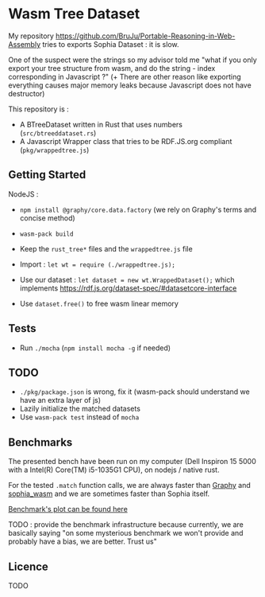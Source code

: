 # Wasm Tree Dataset

My repository https://github.com/BruJu/Portable-Reasoning-in-Web-Assembly tries
to exports Sophia Dataset : it is slow.

One of the suspect were the strings so my advisor told me "what if you only
export your tree structure from wasm, and do the string - index corresponding
in Javascript ?" (+ There are other reason like exporting everything causes
major memory leaks because Javascript does not have destructor)

This repository is :
- A BTreeDataset written in Rust that uses numbers (`src/btreeddataset.rs`)
- A Javascript Wrapper class that tries to be RDF.JS.org compliant (`pkg/wrappedtree.js`)


## Getting Started

NodeJS :

- `npm install @graphy/core.data.factory` (we rely on Graphy's terms and concise method)

- `wasm-pack build`
- Keep the `rust_tree*` files and the `wrappedtree.js` file
- Import : `let wt = require (./wrappedtree.js);`
- Use our dataset : `let dataset = new wt.WrappedDataset();` which implements https://rdf.js.org/dataset-spec/#datasetcore-interface
- Use `dataset.free()` to free wasm linear memory

## Tests

- Run `./mocha` (`npm install mocha -g` if needed)

## TODO

- `./pkg/package.json` is wrong, fix it (wasm-pack should understand we have an extra layer of js)
- Lazily initialize the matched datasets
- Use `wasm-pack test` instead of `mocha`

## Benchmarks

The presented bench have been run on my computer (Dell Inspiron 15 5000 with a Intel(R) Core(TM) i5-1035G1 CPU), on nodejs / native rust.

For the tested `.match` function calls, we are always faster than [Graphy](https://graphy.link/) and [sophia_wasm](https://github.com/BruJu/Portable-Reasoning-in-Web-Assembly/tree/master/sophia-wasm) and we are sometimes faster than Sophia itself.

[Benchmark's plot can be found here](benchmark/plots.ipynb)

TODO : provide the benchmark infrastructure because currently, we are basically saying "on some mysterious benchmark we won't provide and probably have a bias, we are better. Trust us"


## Licence

TODO

